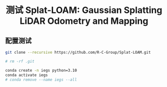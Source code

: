 <div align="center">
<h1>测试 Splat-LOAM: Gaussian Splatting LiDAR Odometry and Mapping</h1>
</div>


## 配置测试

```sh
git clone --recursive https://github.com/R-C-Group/Splat-LOAM.git

# rm -rf .git

conda create -n iegs python=3.10
conda activate iegs
# conda remove --name iegs --all
```
